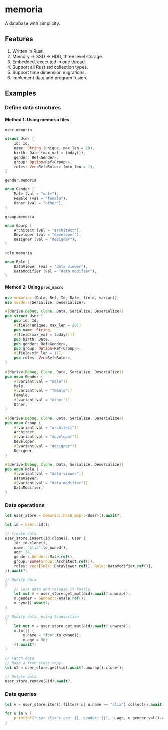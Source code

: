 # memoria

A database with simplicity.

## Features

1. Written in Rust.
1. Memory -> SSD -> HDD, three level storage.
1. Embedded, executed in one thread.
1. Support all Rust std collection types.
1. Support time dimension migrations.
1. Implement data and program fusion.

## Examples

### Define data structures

#### Method 1: Using memoria files

`user.memoria`

```rust
struct User {
    id: Id,
    name: String (unique, max_len = 20),
    birth: Date (max_val = today()),
    gender: Ref<Gender>,
    group: Option<Ref<Group>>,
    roles: Vec<Ref<Role>> (min_len = 1),
}
```

`gender.memoria`

```rust
enum Gender {
    Male (val = "male"),
    Female (val = "female"),
    Other (val = "other"),
}
```

`group.memoria`

```rust
enum Gourp {
    Architect (val = "architect"),
    Developer (val = "developer"),
    Designer (val = "designer"),
}
```

`role.memoria`

```rust
enum Role {
    DataViewer (val = "data viewer"),
    DataModifier (val = "data modifier"),
}
```

#### Method 2: Using `proc_macro`

```rust
use memoria::{Data, Ref, Id, Date, field, variant};
use serde::{Serialize, Deserialize};

#[derive(Debug, Clone, Data, Serialize, Deserialize)]
pub struct User {
    pub id: Id,
    #[field(unique, max_len = 20)]
    pub name: String,
    #[field(max_val = today())]
    pub birth: Date,
    pub gender: Ref<Gender>,
    pub group: Option<Ref<Group>>,
    #[field(min_len = 1)]
    pub roles: Vec<Ref<Role>>,
}

#[derive(Debug, Clone, Data, Serialize, Deserialize)]
pub enum Gender {
    #[variant(val = "male")]
    Male,
    #[variant(val = "female")]
    Female,
    #[variant(val = "other")]
    Other,
}

#[derive(Debug, Clone, Data, Serialize, Deserialize)]
pub enum Group {
    #[variant(val = "architect")]
    Architect,
    #[variant(val = "developer")]
    Developer,
    #[variant(val = "designer")]
    Designer,
}

#[derive(Debug, Clone, Data, Serialize, Deserialize)]
pub enum Role {
    #[variant(val = "data viewer")]
    DataViewer,
    #[variant(val = "data modifier")]
    DataModifier,
}
```

### Data operations

```rust
let user_store = memoria::hash_map::<User>().await?;

let id = User::id();

// Create data
user_store.insert(id.clone(), User {
    id: id.clone(),
    name: "clia".to_owned(),
    age: 24,
    gender: Gender::Male.ref(),
    group: Some(Group::Architect.ref()),
    roles: vec![Role::DataViewer.ref(), Role::DataModifier.ref()],
}).await?;

// Modify data
{
    // Lock data and release it fastly.
    let mut m = user_store.get_mut(&id).await?.unwrap();
    m.gender = Gender::Female.ref();
    m.sync().await?;
}

// Modify data, using transaction
{
    let mut m = user_store.get_mut(&id).await?.unwrap();
    m.tx(|| {
        m.name = "foo".to_owned();
        m.age = 36;
    }).await?;
}

// Fetch data
// Make a free state copy.
let u2 = user_store.get(&id).await?.unwrap().clone();

// Delete data
user_store.remove(&id).await?;
```

### Data queries

```rust
let v = user_store.iter().filter(|u| u.name == "clia").collect().await?;

for u in v {
    println!("user clia's age: {}, gender: {}", u.age, u.gender.val().await?);
}
```
